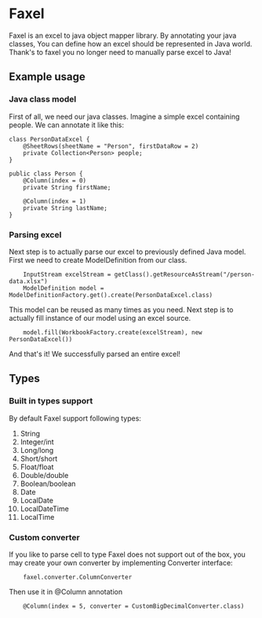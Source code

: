 # Faxel
Faxel is an excel to java object mapper library.
By annotating your java classes, You can define how an excel should be represented in Java world. Thank's to faxel you no longer need to manually parse excel to Java!
## Example usage
### Java class model
First of all, we need our java classes. Imagine a simple excel containing people. We can annotate it like this:
```
class PersonDataExcel {
    @SheetRows(sheetName = "Person", firstDataRow = 2)
    private Collection<Person> people;
}

public class Person {
    @Column(index = 0)
    private String firstName;

    @Column(index = 1)
    private String lastName;
}
```
### Parsing excel
Next step is to actually parse our excel to previously defined Java model. First we need to create ModelDefinition from our class.
```
    InputStream excelStream = getClass().getResourceAsStream("/person-data.xlsx")
    ModelDefinition model = ModelDefinitionFactory.get().create(PersonDataExcel.class)
```
This model can be reused as many times as you need. Next step is to actually fill instance of our model using an excel source.
```
    model.fill(WorkbookFactory.create(excelStream), new PersonDataExcel())
```
And that's it! We successfully parsed an entire excel!
## Types
### Built in types support
By default Faxel support following types:
1. String
2. Integer/int
3. Long/long
4. Short/short
5. Float/float
6. Double/double
7. Boolean/boolean
8. Date
9. LocalDate
10. LocalDateTime
11. LocalTime
### Custom converter
If you like to parse cell to type Faxel does not support out of the box, you may create your own converter by implementing Converter interface:
```
    faxel.converter.ColumnConverter
```
Then use it in @Column annotation
```
    @Column(index = 5, converter = CustomBigDecimalConverter.class)
```